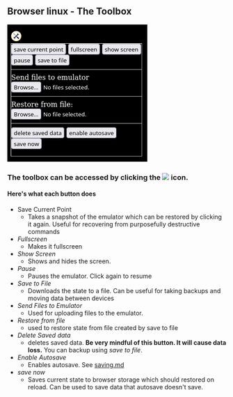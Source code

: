 ## Browser linux - The Toolbox
<img src=images/toolbox.png>

### The toolbox can be accessed by clicking the <img src="../icon/toolbox.png" width=20> icon.

#### Here's what each button does
 - Save Current Point
   - Takes a snapshot of the emulator which can be restored by clicking it again. Useful for recovering from purposefully destructive commands
 - *Fullscreen*
   - Makes it fullscreen
 - *Show Screen*
   - Shows and hides the screen.
 - *Pause*
   - Pauses the emulator. Click again to resume
 - *Save to File*
   - Downloads the state to a file. Can be useful for taking backups and moving data between devices
 - *Send Files to Emulator*
   - Used for uploading files to the emulator. 
 - *Restore from file*
   - used to restore state from file created by save to file
 - *Delete Saved data*
   - deletes saved data. **Be very mindful of this button. It will cause data loss.** You can backup using *save to file*.
 - *Enable Autosave* 
   - Enables autosave. See [saving.md](saving.md)
 - *save now*
   - Saves current state to browser storage which should restored on reload. Can be used to save data that autosave doesn't save.
